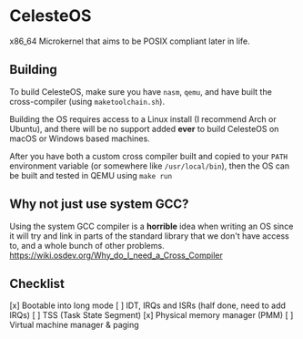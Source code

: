 # CelesteOS
x86_64 Microkernel that aims to be POSIX compliant later in life.

## Building
To build CelesteOS, make sure you have `nasm`, `qemu`, and have built the cross-compiler (using `maketoolchain.sh`). 

Building the OS requires access to a Linux install (I recommend Arch or Ubuntu), and there will be no support added **ever** to build CelesteOS on macOS or Windows based machines.

After you have both a custom cross compiler built and copied to your `PATH` environment variable (or somewhere like `/usr/local/bin`), then the OS can be built and tested in QEMU using `make run`

## Why not just use system GCC?
Using the system GCC compiler is a **horrible** idea when writing an OS since it will try and link in parts of the standard library that we don't have access to, and a whole bunch of other problems. https://wiki.osdev.org/Why_do_I_need_a_Cross_Compiler

## Checklist
[x] Bootable into long mode
[ ] IDT, IRQs and ISRs (half done, need to add IRQs)
[ ] TSS (Task State Segment)
[x] Physical memory manager (PMM)
[ ] Virtual machine manager & paging

